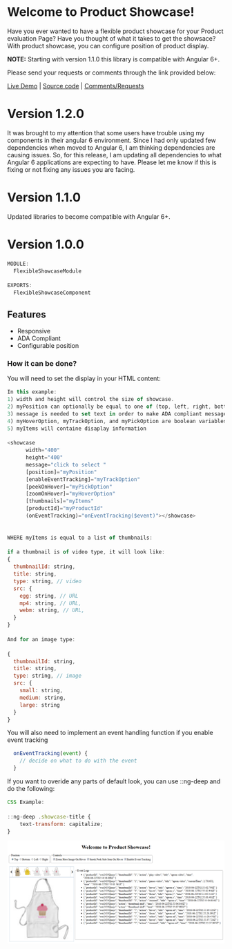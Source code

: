 
# Welcome to Product Showcase!

Have you ever wanted to have a flexible product showcase for your Product evaluation Page? Have you thought of what it takes to get the showsace? With product showcase, you can configure position of product display.

**NOTE:** Starting with version 1.1.0 this library is compatible with Angular 6+.

Please send your requests or comments through the link provided below:

[Live Demo](https://flexible-showcase.stackblitz.io)  | [Source code](https://github.com/msalehisedeh/flexible-showcase/tree/master/src/app) | [Comments/Requests](https://github.com/msalehisedeh/flexible-showcase/issues)


# Version 1.2.0
It was brought to my attention that some users have trouble using my components in their angular 6 environment. Since I had only updated few dependencies when moved to Angular 6, I am thinking dependencies are causing issues. So, for this release, I am updating all dependencies to what Angular 6 applications are expecting to have. Please let me know if this is fixing or not fixing any issues you are facing.

# Version 1.1.0
Updated libraries to become compatible with Angular 6+. 

# Version 1.0.0


```javascript
MODULE:
  FlexibleShowcaseModule

EXPORTS:
  FlexibleShowcaseComponent
```

## Features
* Responsive
* ADA Compliant
* Configurable position

### How it can be done?

You will need to set the display in your HTML content:
```javascript
In this example:
1) width and height will control the size of showcase.
2) myPosition can optionally be equal to one of (top, left, right, bottom) options.
3) message is needed to set text in order to make ADA compliant message on each tab.
4) myHoverOption, myTrackOption, and myPickOption are boolean variables.
5) myItems will containe disaplay information

<showcase 
      width="400" 
      height="400"
      message="click to select " 
      [position]="myPosition" 
      [enableEventTracking]="myTrackOption"
      [peekOnHover]="myPickOption"
      [zoomOnHover]="myHoverOption"
      [thumbnails]="myItems"
      [productId]="myProductId"
      (onEventTracking)="onEventTracking($event)"></showcase>


WHERE myItems is equal to a list of thumbnails:

if a thumbnail is of video type, it will look like: 
{
  thumbnailId: string, 
  title: string, 
  type: string, // video
  src: {
    egg: string, // URL
    mp4: string, // URL,
    webm: string, // URL,
  }
}

And for an image type:

{
  thumbnailId: string, 
  title: string, 
  type: string, // image
  src: {
    small: string,
    medium: string, 
    large: string
  }
}

```

You will also need to implement an event handling function if you enable event tracking

```javascript
  onEventTracking(event) {
    // decide on what to do with the event
  }
```

If you want to overide any parts of default look, you can use ::ng-deep and do the following:
```javascript
CSS Example:

::ng-deep .showcase-title {
    text-transform: capitalize;
}
```

![alt text](https://raw.githubusercontent.com/msalehisedeh/flexible-showcase/master/sample.png  "What you would see when a flexible showcase is used")
